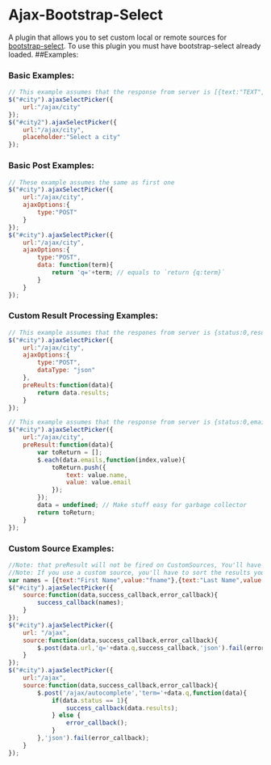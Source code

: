 Ajax-Bootstrap-Select
===========

A plugin that allows you to set custom local or remote sources for [bootstrap-select][1].
To use this plugin you must have bootstrap-select already loaded.
##Examples:
### Basic Examples:
```js
// This example assumes that the response from server is [{text:"TEXT",value:"VALUE"},{text:"TEXT",value:"VALUE"}]
$("#city").ajaxSelectPicker({
    url:"/ajax/city"
});
$("#city2").ajaxSelectPicker({
    url:"/ajax/city",
    placeholder:"Select a city"
});
```
### Basic Post Examples:
```js
// These example assumes the same as first one
$("#city").ajaxSelectPicker({
    url:"/ajax/city",
    ajaxOptions:{
        type:"POST"
    }
});
$("#city").ajaxSelectPicker({
    url:"/ajax/city",
    ajaxOptions:{
        type:"POST",
        data: function(term){
            return 'q='+term; // equals to `return {q:term}`
        }
    }
});
```
### Custom Result Processing Examples:
```js
// This example assumes that the respones from server is {status:0,results:[{text:"TEXT",value:"VALUE"},{text:"TEXT",value:"VALUE"]}
$("#city").ajaxSelectPicker({
    url:"/ajax/city",
    ajaxOptions:{
        type:"POST",
        dataType: "json"
    },
    preReults:function(data){
        return data.results;
    }
});

// This example assumes that the response from server is {status:0,emails:[{name:"User1",email:"user1@example.com"},{name:"User2",email:"user2@example.com"]}
$("#city").ajaxSelectPicker({
    url:"/ajax/city",
    preResult:function(data){
        var toReturn = [];
        $.each(data.emails,function(index,value){
            toReturn.push({
                text: value.name,
                value: value.email
            });
        });
        data = undefined; // Make stuff easy for garbage collector
        return toReturn;
    }
});
```
### Custom Source Examples:
```js
//Note: that preResult will not be fired on CustomSources, You'll have to call it yourself
//Note: If you use a custom source, you'll have to sort the results yourself, at the moment, there's no implimentation of it.
var names = [{text:"First Name",value:"fname"},{text:"Last Name",value:"lname"}];
$("#city").ajaxSelectPicker({
    source:function(data,success_callback,error_callback){
        success_callback(names);
    }
});
$("#city").ajaxSelectPicker({
    url: "/ajax",
    source:function(data,success_callback,error_callback){
        $.post(data.url,'q='+data.q,success_callback,'json').fail(error_callback);
    }
});
$("#city").ajaxSelectPicker({
    url:"/ajax",
    source:function(data,success_callback,error_callback){
        $.post('/ajax/autocomplete','term='+data.q,function(data){
            if(data.status == 1){
                success_callback(data.results);
            } else {
                error_callback();
            }
        },'json').fail(error_callback);
    }
});
```

[1]:https://github.com/silviomoreto/bootstrap-select
[2]:https://github.com/truckingsim/Ajax-Bootstrap-Select
